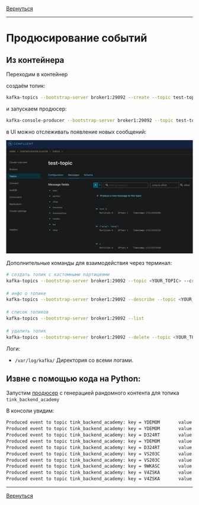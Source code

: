 [Вернуться][main]

---

# Продюсирование событий

## Из контейнера

Переходим в контейнер

создаём топик:

```bash
kafka-topics --bootstrap-server broker1:29092 --create --topic test-topic
```

и запускаем продюсер:

```bash
kafka-console-producer --bootstrap-server broker1:29092 --topic test-topic
```

в UI можно отслеживать появление новых сообщений:

![](../img/producer/img.png)

Дополнительные команды для взаимодействия через терминал:

```bash
# создать топик с кастомными партициями
kafka-topics --bootstrap-server broker1:29092 --topic <YOUR_TOPIC> --create --partitions <NUMBER>

# инфо о топике
kafka-topics --bootstrap-server broker1:29092 --describe --topic <YOUR_TOPIC> 

# список топиков
kafka-topics --bootstrap-server broker1:29092 --list

# удалить топик
kafka-topics --bootstrap-server broker1:29092 --delete --topic <YOUR_TOPIC>
```

Логи:

- `/var/log/kafka/` Директория со всеми логами.

## Извне с помощью кода на Python:

Запустим [продюсер][producer] с генерацией рандомного контента для топика `tink_backend_academy`

В консоли увидим:

```sh
Produced event to topic tink_backend_academy: key = YDEMOM       value = mortgage    
Produced event to topic tink_backend_academy: key = YDEMOM       value = credit card 
Produced event to topic tink_backend_academy: key = D324RT       value = mobile      
Produced event to topic tink_backend_academy: key = YDEMOM       value = debit card  
Produced event to topic tink_backend_academy: key = D324RT       value = debit card  
Produced event to topic tink_backend_academy: key = VS203C       value = credit card 
Produced event to topic tink_backend_academy: key = VS203C       value = insurance   
Produced event to topic tink_backend_academy: key = 9WKASC       value = credit card 
Produced event to topic tink_backend_academy: key = V4ZSKA       value = credit card 
Produced event to topic tink_backend_academy: key = V4ZSKA       value = mobile 
```


---

[Вернуться][main]


[main]: ../../README.md "содержание"

[producer]: ./src/producer.py "producer.py"

[python kafka-client]: https://docs.confluent.io/kafka-clients/python/current/overview.html "python kafka-client"